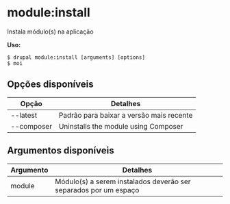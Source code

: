 # module:install
Instala módulo(s) na aplicação

**Uso:**
```
$ drupal module:install [arguments] [options]
$ moi  
```

## Opções disponíveis
Opção | Detalhes
-------|-------------
--latest | Padrão para baixar a versão mais recente
--composer | Uninstalls the module using Composer

## Argumentos disponíveis
Argumento | Detalhes
---------|-------------
module | Módulo(s) a serem instalados deverão ser separados por um espaço
